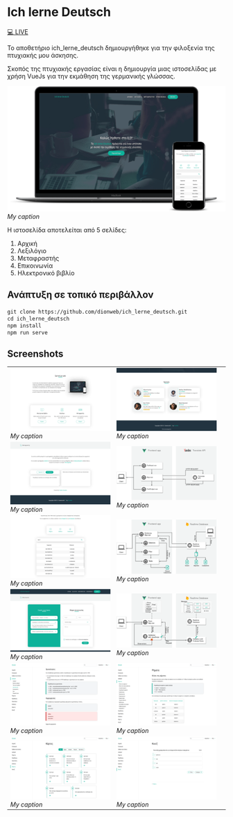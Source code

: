 # Ich lerne Deutsch

[:computer: LIVE](https://ichlernedeutsch.info/)

Το αποθετήριο ich_lerne_deutsch δημιουργήθηκε για την φιλοξενία της πτυχιακής μου άσκησης.

Σκοπός της πτυχιακής εργασίας είναι η δημιουργία μιας ιστοσελίδας με χρήση VueJs για την εκμάθηση της γερμανικής γλώσσας.

![alt text](https://raw.githubusercontent.com/dionweb/ich_lerne_deutsch/screenshots/mockup.png)_My caption_

Η ιστοσελίδα αποτελείται από 5 σελίδες:

1. Αρχική
2. Λεξιλόγιο
3. Μεταφραστής
4. Επικοινωνία
5. Ηλεκτρονικό βιβλίο

## Ανάπτυξη σε τοπικό περιβάλλον

```
git clone https://github.com/dionweb/ich_lerne_deutsch.git
cd ich_lerne_deutsch
npm install
npm run serve
```

## Screenshots

|                                                                                                                 |                                                                                                                      |     |
| --------------------------------------------------------------------------------------------------------------- | -------------------------------------------------------------------------------------------------------------------- | --- |
| ![alt text](https://raw.githubusercontent.com/dionweb/ich_lerne_deutsch/screenshots/Home2.png)_My caption_      | ![alt text](https://raw.githubusercontent.com/dionweb/ich_lerne_deutsch/screenshots/Home3.png)_My caption_           |
| ![alt text](https://raw.githubusercontent.com/dionweb/ich_lerne_deutsch/screenshots/Translator.png)_My caption_ | ![alt text](https://raw.githubusercontent.com/dionweb/ich_lerne_deutsch/screenshots/Translator-arch.png)_My caption_ |
| ![alt text](https://raw.githubusercontent.com/dionweb/ich_lerne_deutsch/screenshots/Dictionary.png)_My caption_ | ![alt text](https://raw.githubusercontent.com/dionweb/ich_lerne_deutsch/screenshots/Dictionary-arch.png)_My caption_ |
| ![alt text](https://raw.githubusercontent.com/dionweb/ich_lerne_deutsch/screenshots/Contact.png)_My caption_    | ![alt text](https://raw.githubusercontent.com/dionweb/ich_lerne_deutsch/screenshots/Contact-arch.png)_My caption_    |
| ![alt text](https://raw.githubusercontent.com/dionweb/ich_lerne_deutsch/screenshots/ebook1.png)_My caption_     | ![alt text](https://raw.githubusercontent.com/dionweb/ich_lerne_deutsch/screenshots/ebook2.png)_My caption_          |
| ![alt text](https://raw.githubusercontent.com/dionweb/ich_lerne_deutsch/screenshots/ebook3.png)_My caption_     | ![alt text](https://raw.githubusercontent.com/dionweb/ich_lerne_deutsch/screenshots/ebook4.png)_My caption_          |
